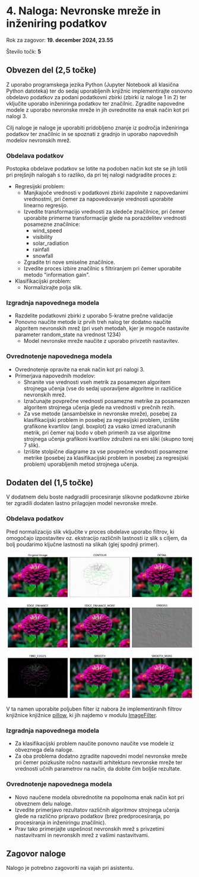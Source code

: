 # 4. Naloga: Nevronske mreže in inženiring podatkov

Rok za zagovor: **19. december 2024, 23.55**

Število točk: **5** 

## Obvezen del (2,5 točke)
Z uporabo programskega jezika Python (Jupyter Notebook ali klasična Python datoteka) ter do sedaj uporabljenih knjižnic implementirajte osnovno obdelavo podatkov za podani podatkovni zbirki (zbirki iz naloge 1 in 2) ter vključite uporabo inženiringa podatkov ter značilnic. Zgradite napovedne modele z uporabo nevronske mreže in jih ovrednotite na enak način kot pri nalogi 3. 

Cilj naloge je naloge je uporabiti pridobljeno znanje iz področja inženiringa podatkov ter značilnic in se spoznati z gradnjo in uporabo napovednih modelov nevronskih mrež. 

### Obdelava podatkov
Postopka obdelave podatkov se lotite na podoben način kot ste se jih lotili pri prejšnjih nalogah s to razliko, da pri tej nalogi nadgradite proces z:
- Regresijski problem:
  - Manjkajoče vrednosti v podatkovni zbirki zapolnite z napovedanimi vrednostmi, pri čemer za napovedovanje vrednosti uporabite linearno regresijo.
  - Izvedite transformacijo vrednosti za sledeče značilnice, pri čemer uporabite primerne transformacije glede na porazdelitev vrednosti posamezne značilnice:
    - wind_speed
    - visibility
    - solar_radiation
    - rainfall
    - snowfall 
  - Zgradite tri nove smiselne značilnice.
  - Izvedite proces izbire značilnic s filtriranjem pri čemer uporabite metodo "information gain".
- Klasifikacijski problem:
  - Normalizirajte polja slik. 

### Izgradnja napovednega modela
- Razdelite podatkovni zbirki z uporabo 5-kratne prečne validacije
- Ponovno naučite metode iz prvih treh nalog ter dodatno naučite algoritem nevronskih mrež (pri vseh metodah, kjer je mogoče nastavite parameter random_state na vrednost 1234)
  - Model nevronske mreže naučite z uporabo privzetih nastavitev.

### Ovrednotenje napovednega modela
- Ovrednotenje opravite na enak način kot pri nalogi 3.
- Primerjava napovednih modelov:
  - Shranite vse vrednosti vseh metrik za posamezen algoritem strojnega učenja (vse do sedaj uporavljene algoritme in različice nevronskih mrež.
  - Izračunajte povprečne vrednosti posamezne metrike za posamezen algoritem strojnega učenja glede na vrednosti v prečnih rezih.
  - Za vse metode (ansambelske in nevronske mreže), posebej za klasifikacijski problem in posebej za regresijski problem, izrišite grafikone kvartilov (angl. boxplot) za vsako izmed izračunanih metrik, pri čemer naj bodo v obeh primerih za vse algoritme strojnega učenja grafikoni kvartilov združeni na eni sliki (skupno torej 7 slik).
  - Izrišite stolpične diagrame za vse povprečne vrednosti posamezne metrike (posebej za klasifikacijski problem in posebej za regresijski problem) uporabljenih metod strojnega učenja. 

## Dodaten del (1,5 točke)
V dodatnem delu boste nadgradili procesiranje slikovne podatkovne zbirke ter zgradili dodaten lastno prilagojen model nevronske mreže.

### Obdelava podatkov

Pred normalizacijo slik vključite v proces obdelave uporabo filtrov, ki omogočajo izpostavitev oz. ekstracijo različnih lastnosti iz slik s ciljem, da bolj poudarimo ključne lastnosti na slikah (glej spodnji primer).

![Primer uporabe filtrov nad slikami](filtri_primer.png)

V ta namen uporabite poljuben filter iz nabora že implementiranih filtrov knjižnice knjižnice [pillow](https://pillow.readthedocs.io/en/stable/index.html), ki jih najdemo v modulu [ImageFilter](https://pillow.readthedocs.io/en/stable/reference/ImageFilter.html).

### Izgradnja napovednega modela
- Za klasifikacijski problem naučite ponovno naučite vse modele iz obveznega dela naloge.
- Za oba problema dodatno zgradite napovedni model nevronske mreže pri čemer poizkusite ročno nastaviti arhitekturo nevronske mreže ter vrednosti učnih parametrov na način, da dobite čim boljše rezultate.
  
### Ovrednotenje napovednega modela
- Novo naučene modela obvrednotite na popolnoma enak način kot pri obveznem delu naloge.
- Izvedite primerjavo rezultatov različnih algoritmov strojnega učenja glede na različno pripravo podatkov (brez predprocesiranja, po procesiranja in inženiringu značilnic).
- Prav tako primerjajte uspešnost nevronskih mrež s privzetimi nastavitvami in nevronskih mrež z vašimi nastavitvami.

## Zagovor naloge
Nalogo je potrebno zagovoriti na vajah pri asistentu.